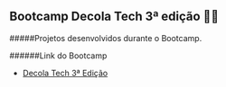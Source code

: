 ## Bootcamp Decola Tech 3ª edição **:man_technologist:**

#####Projetos desenvolvidos durante o Bootcamp.

######Link do Bootcamp

- [Decola Tech 3ª Edição](https://web.dio.me/track/decola-tech-3a-edicao)

  
